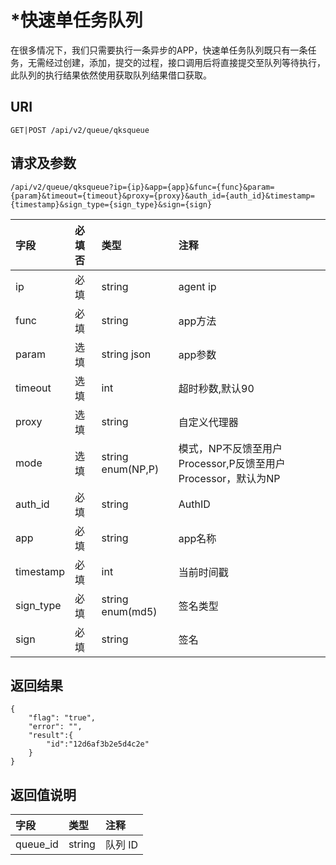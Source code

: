 # \*快速单任务队列

在很多情况下，我们只需要执行一条异步的APP，快速单任务队列既只有一条任务，无需经过创建，添加，提交的过程，接口调用后将直接提交至队列等待执行，此队列的执行结果依然使用获取队列结果借口获取。

## URI

```
GET|POST /api/v2/queue/qksqueue
```

## 请求及参数

```
/api/v2/queue/qksqueue?ip={ip}&app={app}&func={func}&param={param}&timeout={timeout}&proxy={proxy}&auth_id={auth_id}&timestamp={timestamp}&sign_type={sign_type}&sign={sign}
```

| **字段** | **必填否** | **类型** | **注释** |
| :--- | :--- | :--- | :--- |
| ip | 必填 | string | agent ip |
| func | 必填 | string | app方法 |
| param | 选填 | string json | app参数 |
| timeout | 选填 | int | 超时秒数,默认90 |
| proxy | 选填 | string | 自定义代理器 |
| mode | 选填 | string enum\(NP,P\) | 模式，NP不反馈至用户Processor,P反馈至用户Processor，默认为NP |
| auth\_id | 必填 | string | AuthID |
| app | 必填 | string | app名称 |
| timestamp | 必填 | int | 当前时间戳 |
| sign\_type | 必填 | string enum\(md5\) | 签名类型 |
| sign | 必填 | string | 签名 |

## 返回结果

```
{
    "flag": "true",
    "error": "",
    "result":{
        "id":"12d6af3b2e5d4c2e"
    }
}
```

## 返回值说明

| **字段** | **类型** | **注释** |
| :--- | :--- | :--- |
| queue\_id | string | 队列 ID |



